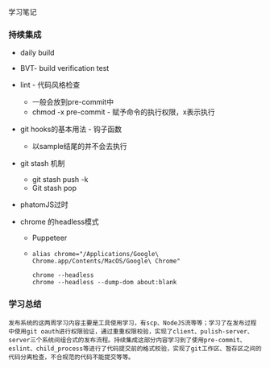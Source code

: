 学习笔记

### 持续集成

- daily build

- BVT- build verification test

- lint - 代码风格检查

  - 一般会放到pre-commit中
  - chmod -x pre-commit -  赋予命令的执行权限，x表示执行

- git hooks的基本用法 - 钩子函数

  - 以sample结尾的并不会去执行

- git stash 机制

  - git stash push -k
  - Git stash pop

- phatomJS过时

- chrome 的headless模式

  - Puppeteer

  - ```
    alias chrome="/Applications/Google\ Chrome.app/Contents/MacOS/Google\ Chrome"
    
    chrome --headless
    chrome --headless --dump-dom about:blank
    ```

  

### 学习总结

```
发布系统的这两周学习内容主要是工具使用学习，有scp、NodeJS流等等；学习了在发布过程中使用git oauth进行权限验证，通过重重权限校验，实现了client、pulish-server、server三个系统间组合式的发布流程。持续集成这部分内容学习到了使用pre-commit、eslint、child_process等进行了代码提交前的格式校验，实现了git工作区、暂存区之间的代码分离检查，不合规范的代码不能提交等等。
```



